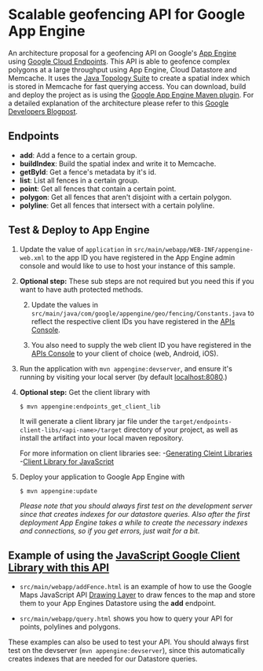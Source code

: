 # Scalable geofencing API for Google App Engine

An architecture proposal for a geofencing API on Google's [App Engine][1] using [Google Cloud Endpoints][3].
This API is able to geofence complex polygons at a large throughput using App Engine, Cloud Datastore and Memcache.
It uses the [Java Topology Suite][7] to create a spatial index which is stored in Memcache for fast querying access. 
You can download, build and deploy the project as is using the [Google App Engine Maven plugin][4].
For a detailed explanation of the architecture please refer to this [Google Developers Blogpost][8].

## Endpoints

- __add__: Add a fence to a certain group.
- __buildIndex__: Build the spatial index and write it to Memcache.
- __getById__: Get a fence's metadata by it's id.
- __list__: List all fences in a certain group.
- __point__: Get all fences that contain a certain point.
- __polygon__: Get all fences that aren't disjoint with a certain polygon.
- __polyline__: Get all fences that intersect with a certain polyline.

## Test & Deploy to App Engine

1. Update the value of `application` in `src/main/webapp/WEB-INF/appengine-web.xml` to the app
   ID you have registered in the App Engine admin console and would
   like to use to host your instance of this sample.

1. **__Optional step:__** These sub steps are not required but you need this
   if you want to have auth protected methods.

    2. Update the values in `src/main/java/com/google/appengine/geo/fencing/Constants.java`
       to reflect the respective client IDs you have registered in the
       [APIs Console][6]. 

    2. You also need to supply the web client ID you have registered
       in the [APIs Console][4] to your client of choice (web, Android,
       iOS).

1. Run the application with `mvn appengine:devserver`, and ensure it's
   running by visiting your local server (by
   default [localhost:8080][5].)

1. **__Optional step:__** Get the client library with

   `$ mvn appengine:endpoints_get_client_lib`

   It will generate a client library jar file under the
   `target/endpoints-client-libs/<api-name>/target` directory of your
   project, as well as install the artifact into your local maven
   repository.
   
   For more information on client libraries see:
   -[Generating Cleint Libraries][11]
   -[Client Library for JavaScript][10]

1. Deploy your application to Google App Engine with

   `$ mvn appengine:update`
   
   *Please note that you should always first test on the development server since that creates indexes for our datastore queries. Also after the first deployment App Engine takes a while to create the necessary indexes and connections, so if you get errors, just wait for a bit.*
   
## Example of using the [JavaScript Google Client Library with this API][10]

- `src/main/webapp/addFence.html` is an example of how to use the Google Maps JavaScript API [Drawing Layer][9] 
to draw fences to the map and store them to your App Engines Datastore using the __add__ endpoint.

- `src/main/webapp/query.html` shows you how to query your API for points, polylines and polygons.

These examples can also be used to test your API. You should always first test on the devserver (`mvn appengine:devserver`), 
since this automatically creates indexes that are needed for our Datastore queries.

[1]: https://developers.google.com/appengine
[2]: http://java.com/en/
[3]: https://developers.google.com/appengine/docs/java/endpoints/
[4]: https://developers.google.com/appengine/docs/java/tools/maven
[5]: http://localhost:8080/
[6]: https://console.developers.google.com/
[7]: http://www.vividsolutions.com/jts/JTSHome.htm
[8]: http://googledevelopers.blogspot.co.uk/
[9]: https://developers.google.com/maps/documentation/javascript/drawinglayer
[10]: https://developers.google.com/api-client-library/javascript/start/start-js
[11]: https://cloud.google.com/appengine/docs/java/endpoints/gen_clients